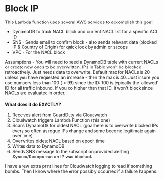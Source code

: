 # Block IP

This Lambda function uses several AWS services to accomplish this goal
* DynamoDB to track NACL block and current NACL list for a specific ACL ID
* SNS - Sends email to confirm block - also sends relevant data (blocked IP & Country of Origin) for quick look by admin or secops
* VPC - For the NACL block

Assumptions - You will need to seed a DynamoDB table with current NACLs or create new ones to be overwritten. IPs in Table won't be blocked retroactively. Just needs data to overwrite. Default max for NACLs is 20 unless you have requested an increase - then the max is 40. Just insure you use numbers less than 100 ( < 99) since the ID: 100 is typically the 'allowed' ID for all traffic inbound. If you go higher than that ID, it won't block since NACLs are evaluated in order.

#### What does it do EXACTLY?

1. Receives alert from GuardDuty via Cloudwatch
2. Cloudwatch triggers Lambda Function (this one)
3. Scans DynamoDB for oldest NACL (goal here is to overwrite blocked IPs every so often as rogue IPs change and some become legitimate again over time)
4. Overwrites oldest NACL based on epoch time
5. Writes data to DynamoDB
6. Sends SNS message to the subscription provided alerting Sysops/Secops that an IP was blocked.

I have a few extra print lines for Cloudwatch logging to read if something bombs. Then I know where the error possibly occurred if a failure happens.
